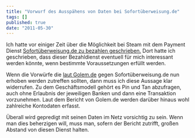 ```yaml
---
title: "Vorwurf des Ausspähens von Daten bei Sofortüberweisung.de"
tags: []
published: true
date: "2011-05-30"
---
```


Ich hatte vor einiger Zeit über die Möglichkeit bei Steam mit dem Payment Dienst [Sofortüberweisung.de zu bezahlen geschrieben.](/steams-neue-bezahlmoglichkeit-per-sofortuberweisung-de/) Dort hatte ich geschrieben, dass dieser Bezahldienst eventuell für mich interessant werden könnte, wenn bestimmte Voraussetzungen erfüllt werden.

Wenn die Vorwürfe die [laut Golem.de](http://www.golem.de/1105/83811.html) gegen Sofortüberweisung.de nun erhoben werden zutreffen sollten, dann muss ich diese Aussage klar widerrufen. Zu dem Geschäftsmodell gehört es Pin und Tan abzufragen, auch ohne Erlaubnis der jeweiligen Banken und dann eine Transaktion vorzunehmen. Laut dem Bericht von Golem.de werden darüber hinaus wohl zahlreiche Kontodaten erfasst.

Überall wird gepredigt mit seinen Daten im Netz vorsichtig zu sein. Wenn man dies beherzigen will, muss man, sofern der Bericht zutrifft, großen Abstand von diesen Dienst halten.

